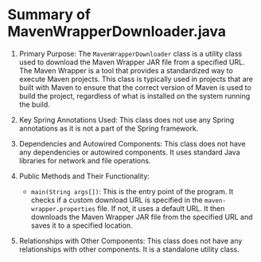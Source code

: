 # Summary of MavenWrapperDownloader.java

1. Primary Purpose: The `MavenWrapperDownloader` class is a utility class used to download the Maven Wrapper JAR file from a specified URL. The Maven Wrapper is a tool that provides a standardized way to execute Maven projects. This class is typically used in projects that are built with Maven to ensure that the correct version of Maven is used to build the project, regardless of what is installed on the system running the build.

2. Key Spring Annotations Used: This class does not use any Spring annotations as it is not a part of the Spring framework.

3. Dependencies and Autowired Components: This class does not have any dependencies or autowired components. It uses standard Java libraries for network and file operations.

4. Public Methods and Their Functionality: 
   - `main(String args[])`: This is the entry point of the program. It checks if a custom download URL is specified in the `maven-wrapper.properties` file. If not, it uses a default URL. It then downloads the Maven Wrapper JAR file from the specified URL and saves it to a specified location.

5. Relationships with Other Components: This class does not have any relationships with other components. It is a standalone utility class.